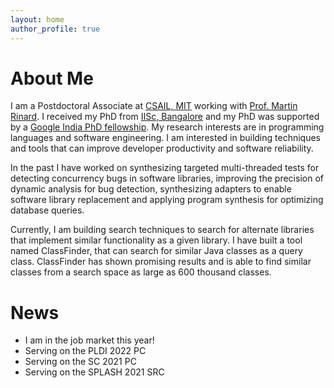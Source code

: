 ```yaml
---
layout: home
author_profile: true
---
```


# About Me
I am a Postdoctoral Associate at [CSAIL, MIT] working with [Prof. Martin Rinard]. I received my PhD from [IISc, Bangalore] and my PhD was supported by a [Google India PhD fellowship].
My research interests are in programming languages and software engineering. I am interested in building techniques and tools that can improve developer productivity and software reliability.

In the past I have worked on synthesizing targeted multi-threaded tests for detecting concurrency bugs in software libraries, improving the precision
of dynamic analysis for bug detection, synthesizing adapters to enable software library replacement and applying program synthesis for optimizing database queries. 

Currently, I am building search techniques to search for alternate libraries that implement similar
functionality as a given library. I have built a tool named ClassFinder, that can search for similar 
Java classes as a query class. ClassFinder has shown promising results and is able to find similar
classes from a search space as large as 600 thousand classes.

# News
<div class="boxed">
<ul>
 <li> I am in the job market this year!</li>
 <li> Serving on the PLDI 2022 PC</li>
 <li> Serving on the SC 2021 PC </li>
 <li> Serving on the SPLASH 2021 SRC</li>
</ul>
</div>

[CSAIL, MIT]: https://www.csail.mit.edu/
[Prof. Martin Rinard]: http://people.csail.mit.edu/rinard/
[IISc, Bangalore]: https://iisc.ac.in/
[Google India PhD fellowship]: https://research.google/outreach/phd-fellowship/
